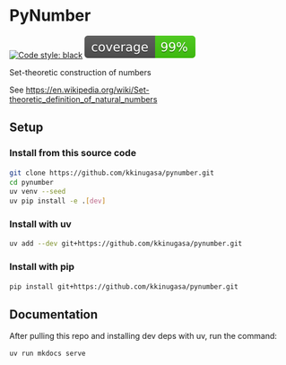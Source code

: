 # PyNumber

[![Code style: black](https://img.shields.io/badge/code%20style-black-000000.svg)](https://github.com/psf/black)
![coverage badge](./docs/figs/coverage.svg)

Set-theoretic construction of numbers

See <https://en.wikipedia.org/wiki/Set-theoretic_definition_of_natural_numbers>

## Setup

### Install from this source code

```sh
git clone https://github.com/kkinugasa/pynumber.git
cd pynumber
uv venv --seed
uv pip install -e .[dev]
```

### Install with uv

```sh
uv add --dev git+https://github.com/kkinugasa/pynumber.git
```

### Install with pip

```sh
pip install git+https://github.com/kkinugasa/pynumber.git
```

## Documentation

After pulling this repo and installing dev deps with uv, run the command:

```sh
uv run mkdocs serve
```

